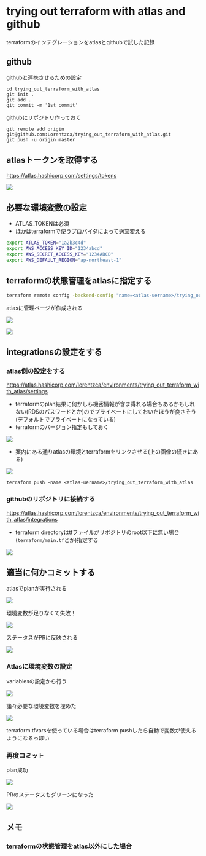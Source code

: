# trying out terraform with atlas and github

terraformのインテグレーションをatlasとgithubで試した記録

## github

githubと連携させるための設定

```
cd trying_out_terraform_with_atlas
git init .
git add .
git commit -m '1st commit'
```

githubにリポジトリ作っておく

```
git remote add origin git@github.com:Lorentzca/trying_out_terraform_with_atlas.git
git push -u origin master
```

## atlasトークンを取得する

<https://atlas.hashicorp.com/settings/tokens>

![](./images/create_atlas_token.png)


## 必要な環境変数の設定

- ATLAS_TOKENは必須
- ほかはterraformで使うプロバイダによって適宜変える

```bash
export ATLAS_TOKEN="1a2b3c4d"
export AWS_ACCESS_KEY_ID="1234abcd"
export AWS_SECRET_ACCESS_KEY="1234ABCD"
export AWS_DEFAULT_REGION="ap-northeast-1"
```

## terraformの状態管理をatlasに指定する

```bash
terraform remote config -backend-config "name=<atlas-uername>/trying_out_terraform_with_atlas"
```

atlasに管理ページが作成される

![](./images/created_page1.png)

![](./images/created_page2.png)

## integrationsの設定をする

### atlas側の設定をする

<https://atlas.hashicorp.com/lorentzca/environments/trying_out_terraform_with_atlas/settings>

- terraformのplan結果に何かしら機密情報が含ま得れる場合もあるかもしれない(RDSのパスワードとか)のでプライベートにしておいたほうが良さそう(デフォルトでプライベートになっている)
- terraformのバージョン指定もしておく

![](./images/integrations1.png)

- 案内にある通りatlasの環境とterraformをリンクさせる(上の画像の続きにある)

![](./images/integrations2.png)

```
terraform push -name <atlas-uername>/trying_out_terraform_with_atlas
```

### githubのリポジトリに接続する

<https://atlas.hashicorp.com/lorentzca/environments/trying_out_terraform_with_atlas/integrations>

- terraform directoryはtfファイルがリポジトリのroot以下に無い場合(`terraform/main.tf`とか)指定する

![](./images/integrations3.png)


## 適当に何かコミットする

atlasでplanが実行される

![](./images/pr1.png)

環境変数が足りなくて失敗！

![](./images/pr2.png)

ステータスがPRに反映される

![](./images/pr3.png)

### Atlasに環境変数の設定

variablesの設定から行う

![](./images/variables1.png)

諸々必要な環境変数を埋めた

![](./images/variables2.png)

terraform.tfvarsを使っている場合はterraform pushしたら自動で変数が使えるようになるっぽい

### 再度コミット

plan成功

![](./images/pr4.png)

PRのステータスもグリーンになった

![](./images/pr5.png)

## メモ

### terraformの状態管理をatlas以外にした場合
